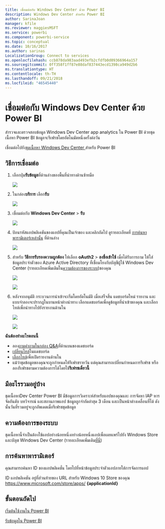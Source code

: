 ```yaml
---
title: เชื่อมต่อกับ Windows Dev Center ด้วย Power BI
description: Windows Dev Center สำหรับ Power BI
author: SarinaJoan
manager: kfile
ms.reviewer: maggiesMSFT
ms.service: powerbi
ms.component: powerbi-service
ms.topic: conceptual
ms.date: 10/16/2017
ms.author: sarinas
LocalizationGroup: Connect to services
ms.openlocfilehash: ccb878da983aad493efb2cfdfb0d09366964a157
ms.sourcegitcommit: 0ff358f1ff87e88daf837443ecd1398ca949d2b6
ms.translationtype: HT
ms.contentlocale: th-TH
ms.lasthandoff: 09/21/2018
ms.locfileid: "46545440"
---
```

# <a name="connect-to-windows-dev-center-with-power-bi"></a>เชื่อมต่อกับ Windows Dev Center ด้วย Power BI
สำรวจและตรวจสอบข้อมูล Windows Dev Center app analytics ใน Power BI ด้วยชุดเนื้อหา Power BI ข้อมูลจะรีเฟรชโดยอัตโนมัตหนึ่งครั้งต่อวัน

เชื่อมต่อไปยัง[ชุดเนื้อหา Windows Dev Center ](https://app.powerbi.com/getdata/services/devcenter)สำหรับ Power BI

## <a name="how-to-connect"></a>วิธีการเชื่อมต่อ
1. เลือกปุ่ม**รับข้อมูล**ที่ด้านล่างของพื้นที่นำทางด้านซ้ายมือ
   
   ![](media/service-connect-to-windows-dev-center/getdata.png)
2. ในกล่อง**บริการ** เลือก**รับ**
   
   ![](media/service-connect-to-windows-dev-center/services.png)
3. เชื่อมต่อกับ **Windows Dev Center**  \> **รับ**
   
   ![](media/service-connect-to-windows-dev-center/windowsdev.png)
4. ป้อนรหัสแอปพลิเคชันของแอปที่คุณเป็นเจ้าของ และคลิกถัดไป ดูรายละเอียดที่ [การค้นหาพารามิเตอร์เหล่านั้น](#FindingParams) ที่ด้านล่าง
   
   ![](media/service-connect-to-windows-dev-center/params.png)
5. สำหรับ **วิธีการรับรองความถูกต้อง** ให้เลือก **oAuth2** \> **ลงชื่อเข้าใช้** เมื่อได้รับการถาม ให้ใส่ข้อมูลประจำตัวของ Azure Active Directory ที่เชื่อมโยงกับบัญชีผู้ใช้ Windows Dev Center (รายละเอียดเพิ่มเติมใน[ความต้องการของระบบ](#Requirements))ของคุณ
   
    ![](media/service-connect-to-windows-dev-center/creds.png)
   
    ![](media/service-connect-to-windows-dev-center/creds2.png)
6. หลังจากอนุมัติ กระบวนการนำเข้าจะเริ่มโดยอัตโนมัติ เมื่อเสร็จสิ้น แดชบอร์ดใหม่ รายงาน และแบบจำลองจะปรากฏในบานหน้าต่างนำทาง เลือกแดชบอร์ดเพื่อดูข้อมูลที่นำเข้าของคุณ และเลือกไทล์เพื่อนำทางไปยังรายงานด้านใน
   
    ![](media/service-connect-to-windows-dev-center/dashboard.png)
   
    ![](media/service-connect-to-windows-dev-center/report.png)

**ฉันต้องทำอะไรตอนนี้**

* ลอง[ถามคำถามในกล่อง Q&A](consumer/end-user-q-and-a.md)ที่ด้านบนของแดชบอร์ด
* [เปลี่ยนไทล์](service-dashboard-edit-tile.md)ในแดชบอร์ด
* [เลือกไทล์](consumer/end-user-tiles.md)เพื่อเปิดรายงานด้านใน
* แม้ว่าชุดข้อมูลของคุณจะถูกกำหนดให้รีเฟรชรายวัน แต่คุณสามารถเปลี่ยนกำหนดการรีเฟรช หรือลองรีเฟรชตามความต้องการได้โดยใช้**รีเฟรชเดี๋ยวนี้**

## <a name="whats-included"></a>มีอะไรรวมอยู่บ้าง
ชุดเนื้อหาDev Center Power BI มีข้อมูลการวิเคราะห์สำหรับแอปของคุณและ การจัดหา IAP หารจัดอันดับ บทวิจารณ์ และสถานภาพแอป ข้อมูลถูกจำกัดล่าสุด 3 เดือน และเป็นหน้าต่างเคลื่อนที่ได้ ดังนั้นวันที่รวมอยู่จะถูกอัพเดตเมื่อรีเฟรชชุดข้อมูล

<a name="Requirements"></a>

## <a name="system-requirements"></a>ความต้องการของระบบ
ชุดเนื้อหานี้จำเป็นต้องใช้แอปอย่างน้อยหนึ่งอย่างน้อยหนึ่งแอปเพื่อเผยแพร่ไปยัง Windows Store และบัญช Windows Dev Center (รายละเอียดเพิ่มเติม[ที่นี่](https://msdn.microsoft.com/windows/uwp/publish/manage-account-users))

<a name="FindingParams"></a>

## <a name="finding-parameters"></a>การค้นหาพารามิเตอร์
คุณสามารถค้นหา ID ของแอปพลิเคชั่น โดยไปที่หน้าข้อมูลประจำตัวแอปภายใต้การจัดการแอป

ID แอปพลิเคชัน อยู่ที่ส่วนท้ายของ URL สำหรับ Windows 10 Store ของคุณ https://www.microsoft.com/store/apps/ **{applicationId}**

## <a name="next-steps"></a>ขั้นตอนถัดไป
[เริ่มต้นใช้งานใน Power BI](service-get-started.md)

[รับข้อมูลใน Power BI](service-get-data.md)


